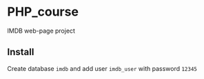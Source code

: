 # PHP_course

IMDB web-page project

## Install

Create database `imdb` and add user `imdb_user` with password `12345`
